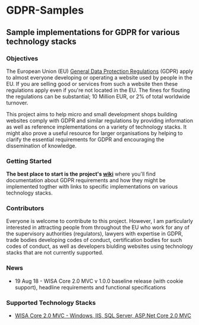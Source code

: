 # GDPR-Samples
## Sample implementations for GDPR for various technology stacks

### Objectives
The European Union (EU) [General Data Protection Regulations](https://gdpr-info.eu) (GDPR) apply to almost everyone developing or operating a website used by people in the EU. If you
are selling good or services from such a website then these regulations apply even if you're not located in the EU. The fines for flouting the regulations can be 
substantial; 10 Million EUR, or 2% of total worldwide turnover.

This project aims to help micro and small development shops building websites comply with GDPR and similar regulations by providing information as well as reference implementations on a variety of technology stacks. It might also prove a useful resource for larger organisations by helping to clarify the essential requirements for GDPR and encouraging the dissemination of knowledge. 

### Getting Started
**The best place to start is the project's [wiki](https://github.com/wpqs/GDPR-Samples/wiki)** where you'll find documentation about GDPR requirements and how they might be implemented 
togther with links to specific implementations on various technology stacks.

### Contributors
Everyone is welcome to contribute to this project. However, I am particularly interested in attracting people from throughout the EU who work for any of the supervisory 
authorities (regulators), lawyers with expertise in GDPR, trade bodies developing codes of conduct, certification bodies for such codes of conduct, as well as developers 
biulding websites using technology stacks that are not currently supported.

### News

* 19 Aug 18 - WISA Core 2.0 MVC v 1.0.0 baseline release (with cookie support), headline requirements and functional specifications

### Supported Technology Stacks

* [WISA Core 2.0 MVC - Windows, IIS, SQL Server, ASP.Net Core 2.0 MVC](https://github.com/wpqs/GDPR-Samples/tree/master/Src/WISA/GDPR-AspNetCore20)


